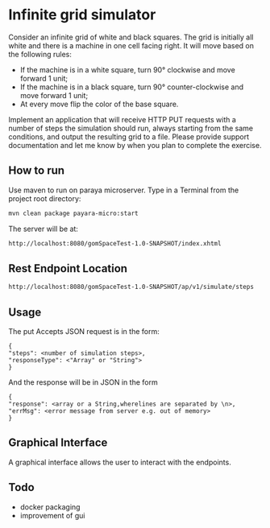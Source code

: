 # Infinite grid simulator

Consider an infinite grid of white and black squares. The grid is
initially all white and there is a machine in one cell facing right. It
will move based on the following rules:

- If the machine is in a white square, turn 90° clockwise and move
forward 1 unit;
- If the machine is in a black square, turn 90° counter-clockwise
and move forward 1 unit;
- At every move flip the color of the base square.

Implement an application that will receive HTTP PUT requests with a
number of steps the simulation should run, always starting from the same
conditions, and output the resulting grid to a file.
Please provide support documentation and let me know by when you plan to
complete the exercise.

## How to run 

Use maven to run on paraya microserver. Type in a Terminal from the project root directory:

```bash
mvn clean package payara-micro:start
```
The server will be at:
```bash
http://localhost:8080/gomSpaceTest-1.0-SNAPSHOT/index.xhtml
```

## Rest Endpoint Location

```bash
http://localhost:8080/gomSpaceTest-1.0-SNAPSHOT/ap/v1/simulate/steps
```

## Usage

The put  Accepts JSON  request is in the form:

```
{
"steps": <number of simulation steps>, 
"responseType": <"Array" or "String">
}
```
And the response will be in JSON in the form

```
{
"response": <array or a String,wherelines are separated by \n>, 
"errMsg": <error message from server e.g. out of memory>
}
```


## Graphical Interface

A graphical interface allows the user to interact with the endpoints. 





## Todo

- docker packaging
- improvement of gui
